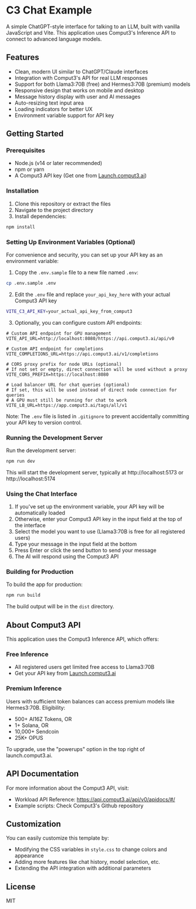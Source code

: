 # C3 Chat Example

A simple ChatGPT-style interface for talking to an LLM, built with vanilla JavaScript and Vite. This application uses Comput3's Inference API to connect to advanced language models.

## Features

- Clean, modern UI similar to ChatGPT/Claude interfaces
- Integration with Comput3's API for real LLM responses
- Support for both Llama3:70B (free) and Hermes3:70B (premium) models
- Responsive design that works on mobile and desktop
- Message history display with user and AI messages
- Auto-resizing text input area
- Loading indicators for better UX
- Environment variable support for API key

## Getting Started

### Prerequisites

- Node.js (v14 or later recommended)
- npm or yarn
- A Comput3 API key (Get one from [Launch.comput3.ai](https://launch.comput3.ai))

### Installation

1. Clone this repository or extract the files
2. Navigate to the project directory
3. Install dependencies:

```bash
npm install
```

### Setting Up Environment Variables (Optional)

For convenience and security, you can set up your API key as an environment variable:

1. Copy the `.env.sample` file to a new file named `.env`:

```bash
cp .env.sample .env
```

2. Edit the `.env` file and replace `your_api_key_here` with your actual Comput3 API key

```bash
VITE_C3_API_KEY=your_actual_api_key_from_comput3
```

3. Optionally, you can configure custom API endpoints:

```
# Custom API endpoint for GPU management
VITE_API_URL=http://localhost:8080/https://api.comput3.ai/api/v0

# Custom API endpoint for completions
VITE_COMPLETIONS_URL=https://api.comput3.ai/v1/completions

# CORS proxy prefix for node URLs (optional)
# If not set or empty, direct connection will be used without a proxy
VITE_CORS_PREFIX=https://localhost:8080

# Load balancer URL for chat queries (optional)
# If set, this will be used instead of direct node connection for queries
# A GPU must still be running for chat to work
VITE_LB_URL=https://app.comput3.ai/tags/all/v1
```

Note: The `.env` file is listed in `.gitignore` to prevent accidentally committing your API key to version control.

### Running the Development Server

Run the development server:

```bash
npm run dev
```

This will start the development server, typically at http://localhost:5173 or http://localhost:5174

### Using the Chat Interface

1. If you've set up the environment variable, your API key will be automatically loaded
2. Otherwise, enter your Comput3 API key in the input field at the top of the interface
3. Select the model you want to use (Llama3:70B is free for all registered users)
4. Type your message in the input field at the bottom
5. Press Enter or click the send button to send your message
6. The AI will respond using the Comput3 API

### Building for Production

To build the app for production:

```bash
npm run build
```

The build output will be in the `dist` directory.

## About Comput3 API

This application uses the Comput3 Inference API, which offers:

### Free Inference

- All registered users get limited free access to Llama3:70B
- Get your API key from [Launch.comput3.ai](https://launch.comput3.ai)

### Premium Inference

Users with sufficient token balances can access premium models like Hermes3:70B. Eligibility:
- 500+ AI16Z Tokens, OR
- 1+ Solana, OR
- 10,000+ Sendcoin
- 25K+ OPUS

To upgrade, use the "powerups" option in the top right of launch.comput3.ai.

## API Documentation

For more information about the Comput3 API, visit:
- Workload API Reference: https://api.comput3.ai/api/v0/apidocs/#/
- Example scripts: Check Comput3's Github repository

## Customization

You can easily customize this template by:

- Modifying the CSS variables in `style.css` to change colors and appearance
- Adding more features like chat history, model selection, etc.
- Extending the API integration with additional parameters

## License

MIT 